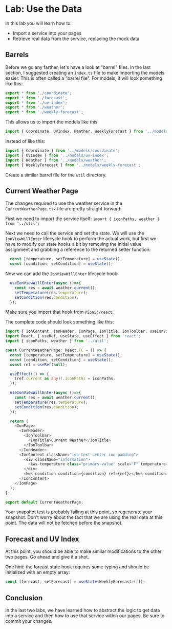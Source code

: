 # Lab: Use the Data

In this lab you will learn how to:

- Import a service into your pages
- Retrieve real data from the service, replacing the mock data

## Barrels

Before we go any farther, let's have a look at "barrel" files. In the last section, I suggested creating an `index.ts` file to make importing the models easier. This is often called a "barrel file". For models, it will look something like this:

```TypeScript
export * from './coordinate';
export * from './forecast';
export * from './uv-index';
export * from './weather';
export * from './weekly-forecast';
```

This allows us to import the models like this:

```TypeScript
import { Coordinate, UVIndex, Weather, WeeklyForecast } from '../models';
```

Instead of like this:

```TypeScript
import { Coordinate } from '../models/coordinate';
import { UVIndex } from '../models/uv-index';
import { Weather } from '../models/weather';
import { WeeklyForecast } from '../models/weekly-forecast';
```

Create a similar barrel file for the `util` directory.

## Current Weather Page

The changes required to use the weather service in the `CurrentWeatherPage.tsx` file are pretty straight forward:

First we need to import the service itself: `import { iconPaths, weather } from '../util';`

Next we need to call the service and set the state. We will use the `IonViewWillEnter` lifecycle hook to perform the actual work, but first we have to modify our state hooks a bit by removing the initial value assignment and grabbing a reference to the returned setter function:

```TypeScript
  const [temperature, setTemperature] = useState();
  const [condition, setCondition] = useState();
```

Now we can add the `IonViewWillEnter` lifecycle hook:

```TypeScript
  useIonViewWillEnter(async ()=>{
    const res = await weather.current();
    setTemperature(res.temperature);
    setCondition(res.condition);
  });
```

Make sure you import that hook from `@ionic/react`.

The complete code should look something like this:

```TypeScript
import { IonContent, IonHeader, IonPage, IonTitle, IonToolbar, useIonViewWillEnter } from '@ionic/react';
import React, { useRef, useState, useEffect } from 'react';
import { iconPaths, weather } from '../util';

const CurrentWeatherPage: React.FC = () => {
  const [temperature, setTemperature] = useState();
  const [condition, setCondition] = useState();
  const ref = useRef(null);

  useEffect(() => {
    (ref.current as any)!.iconPaths = iconPaths;
  });

  useIonViewWillEnter(async ()=>{
    const res = await weather.current();
    setTemperature(res.temperature);
    setCondition(res.condition);
  });

  return (
    <IonPage>
      <IonHeader>
        <IonToolbar>
          <IonTitle>Current Weather</IonTitle>
        </IonToolbar>
      </IonHeader>
      <IonContent className="ion-text-center ion-padding">
        <div className="information">
          <kws-temperature class="primary-value" scale="F" temperature={temperature}></kws-temperature>
        </div>
        <kws-condition condition={condition} ref={ref}></kws-condition>
      </IonContent>
    </IonPage>
  );
};

export default CurrentWeatherPage;
```

Your snapshot test is probably failing at this point, so regenerate your snapshot. Don't worry about the fact that we are using the real data at this point. The data will not be fetched before the snapshot.

## Forecast and UV Index

At this point, you should be able to make similar modifications to the other two pages. Go ahead and give it a shot.

One hint: the foreast state hook requires some typing and should be initialized with an empty array:

```TypeScript
const [forecast, setForecast] = useState<WeeklyForecast>([]);
```

## Conclusion

In the last two labs, we have learned how to abstract the logic to get data into a service and then how to use that service within our pages. Be sure to commit your changes.
